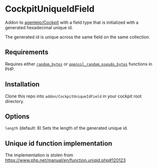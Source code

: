 # CockpitUniqueIdField
Addon to [agentejo/Cockpit](https://github.com/agentejo/cockpit) with a field type that is initialized with a generated hexadecimal unique id.

The generated id is unique across the same field on the same collection.

## Requirements
Requires either [`random_bytes`](https://www.php.net/manual/en/function.random-bytes.php) or [`openssl_random_pseudo_bytes`](https://www.php.net/manual/en/function.openssl-random-pseudo-bytes.php) functions in PHP.

## Installation
Clone this repo into `addon/CockpitUniqueIdField` in your cockpit root directory.

## Options
`length` (default: 8) Sets the length of the generated unique id.

## Unique id function implementation
The implementation is stolen from https://www.php.net/manual/en/function.uniqid.php#120123
